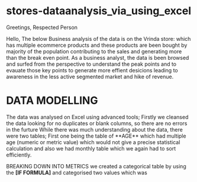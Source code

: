 # stores-dataanalysis_via_using_excel
Greetings, Respected Person

  Hello, The below Business analysis of the data is on the Vrinda store: which has multiple ecommerce products and these products are been bought by majority of the population contributing to the sales and generating more than the break even point.
  As a business analyst, the data is been browsed and surfed from the perspective to understand the peak points and to evauate those key points to generate more effient desicions leading to awareness in the less active segmented market and hike of revenue.

  <h1><B> DATA MODELLING </B></H1>
  The data was analysed on Excel using advanced tools; Firstly we cleansed the data looking for no duplicates or blank columns, so there are no errors in the furture 
  While there was much understanding about the data, there were two tables; First one being  the table of **AGE** which had multiple age (numeric or metric value) which would not give a precise statistical calculation and also we had monthly table which we again had to sort efficiently.
  
  <p1> BREAKING DOWN INTO METRICS </P1>
  we created a categorical table by using the **[IF FORMULA]** and categorised two values which was 
